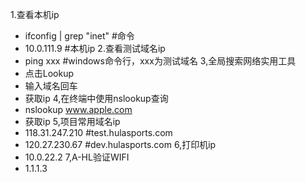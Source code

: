 1.查看本机ip 
- ifconfig | grep "inet" #命令
- 10.0.111.9 #本机ip
2.查看测试域名ip 
- ping xxx #windows命令行，xxx为测试域名
3,全局搜索网络实用工具
- 点击Lookup
- 输入域名回车
- 获取ip
4,在终端中使用nslookup查询
- nslookup www.apple.com
- 获取ip
5,项目常用域名ip
- 118.31.247.210 #test.hulasports.com
- 120.27.230.67  #dev.hulasports.com
6,打印机ip
- 10.0.22.2
7,A-HL验证WIFI
- 1.1.1.3